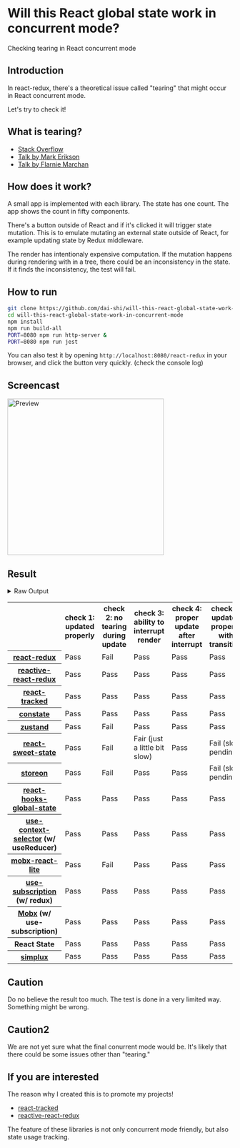 # Will this React global state work in concurrent mode?

Checking tearing in React concurrent mode

## Introduction

In react-redux, there's a theoretical issue called "tearing"
that might occur in React concurrent mode.

Let's try to check it!

## What is tearing?

- [Stack Overflow](https://stackoverflow.com/questions/54891675/what-is-tearing-in-the-context-of-the-react-redux)
- [Talk by Mark Erikson](https://www.youtube.com/watch?v=yOZ4Ml9LlWE&t=933s)
- [Talk by Flarnie Marchan](https://www.youtube.com/watch?v=V1Ly-8Z1wQA&t=1079s)

## How does it work?

A small app is implemented with each library.
The state has one count.
The app shows the count in fifty components.

There's a button outside of React and
if it's clicked it will trigger state mutation.
This is to emulate mutating an external state outside of React,
for example updating state by Redux middleware.

The render has intentionaly expensive computation.
If the mutation happens during rendering with in a tree,
there could be an inconsistency in the state.
If it finds the inconsistency, the test will fail.

## How to run

```bash
git clone https://github.com/dai-shi/will-this-react-global-state-work-in-concurrent-mode.git
cd will-this-react-global-state-work-in-concurrent-mode
npm install
npm run build-all
PORT=8080 npm run http-server &
PORT=8080 npm run jest
```

You can also test it by opening `http://localhost:8080/react-redux`
in your browser, and click the button very quickly. (check the console log)

## Screencast

<img src="https://user-images.githubusercontent.com/490574/61502196-ce109200-aa0d-11e9-9efc-6203545d367c.gif" alt="Preview" width="350" />

## Result

<details>
<summary>Raw Output</summary>

```
  react-redux
    check with events from outside
      ✓ check 1: updated properly (3201ms)
      ✕ check 2: no tearing during update (23ms)
      ✓ check 3: ability to interrupt render
      ✓ check 4: proper update after interrupt (1387ms)
    check with useTransaction
      ✓ check 5: updated properly with transition (2527ms)
      ✕ check 6: no tearing with transition (2ms)
      ✕ check 7: proper branching with transition (5444ms)
  reactive-react-redux
    check with events from outside
      ✓ check 1: updated properly (3169ms)
      ✓ check 2: no tearing during update (1ms)
      ✓ check 3: ability to interrupt render
      ✓ check 4: proper update after interrupt (1179ms)
    check with useTransaction
      ✓ check 5: updated properly with transition (2462ms)
      ✓ check 6: no tearing with transition (1ms)
      ✕ check 7: proper branching with transition (7450ms)
  react-tracked
    check with events from outside
      ✓ check 1: updated properly (7851ms)
      ✓ check 2: no tearing during update (1ms)
      ✓ check 3: ability to interrupt render
      ✓ check 4: proper update after interrupt (2323ms)
    check with useTransaction
      ✓ check 5: updated properly with transition (3531ms)
      ✓ check 6: no tearing with transition (1ms)
      ✓ check 7: proper branching with transition (3584ms)
  constate
    check with events from outside
      ✓ check 1: updated properly (8586ms)
      ✓ check 2: no tearing during update (1ms)
      ✓ check 3: ability to interrupt render
      ✓ check 4: proper update after interrupt (2325ms)
    check with useTransaction
      ✓ check 5: updated properly with transition (4671ms)
      ✓ check 6: no tearing with transition (1ms)
      ✓ check 7: proper branching with transition (4533ms)
  zustand
    check with events from outside
      ✓ check 1: updated properly (3181ms)
      ✕ check 2: no tearing during update (21ms)
      ✓ check 3: ability to interrupt render
      ✓ check 4: proper update after interrupt (1413ms)
    check with useTransaction
      ✓ check 5: updated properly with transition (2544ms)
      ✕ check 6: no tearing with transition (2ms)
      ✕ check 7: proper branching with transition (5426ms)
  react-sweet-state
    check with events from outside
      ✓ check 1: updated properly (11104ms)
      ✕ check 2: no tearing during update (1ms)
      ✕ check 3: ability to interrupt render
      ✓ check 4: proper update after interrupt (2344ms)
    check with useTransaction
      ✕ check 5: updated properly with transition (3968ms)
      ✕ check 6: no tearing with transition (37ms)
      ✕ check 7: proper branching with transition (8684ms)
  storeon
    check with events from outside
      ✓ check 1: updated properly (3152ms)
      ✕ check 2: no tearing during update (21ms)
      ✓ check 3: ability to interrupt render
      ✓ check 4: proper update after interrupt (1438ms)
    check with useTransaction
      ✕ check 5: updated properly with transition (2658ms)
      ✓ check 6: no tearing with transition (19ms)
      ✕ check 7: proper branching with transition (7419ms)
  react-hooks-global-state
    check with events from outside
      ✓ check 1: updated properly (8612ms)
      ✓ check 2: no tearing during update (1ms)
      ✓ check 3: ability to interrupt render
      ✓ check 4: proper update after interrupt (1099ms)
    check with useTransaction
      ✓ check 5: updated properly with transition (3500ms)
      ✓ check 6: no tearing with transition (1ms)
      ✕ check 7: proper branching with transition (7335ms)
  use-context-selector
    check with events from outside
      ✓ check 1: updated properly (8620ms)
      ✓ check 2: no tearing during update (2ms)
      ✓ check 3: ability to interrupt render
      ✓ check 4: proper update after interrupt (2380ms)
    check with useTransaction
      ✓ check 5: updated properly with transition (3532ms)
      ✓ check 6: no tearing with transition (2ms)
      ✓ check 7: proper branching with transition (2693ms)
  mobx-react-lite
    check with events from outside
      ✓ check 1: updated properly (2836ms)
      ✕ check 2: no tearing during update (1ms)
      ✓ check 3: ability to interrupt render (1ms)
      ✓ check 4: proper update after interrupt (1247ms)
    check with useTransaction
      ✓ check 5: updated properly with transition (2629ms)
      ✕ check 6: no tearing with transition (2ms)
      ✕ check 7: proper branching with transition (5583ms)
  mobx-use-sub
    check with events from outside
      ✓ check 1: updated properly (8644ms)
      ✓ check 2: no tearing during update (1ms)
      ✓ check 3: ability to interrupt render (1ms)
      ✓ check 4: proper update after interrupt (1145ms)
    check with useTransaction
      ✓ check 5: updated properly with transition (3528ms)
      ✓ check 6: no tearing with transition (2ms)
      ✕ check 7: proper branching with transition (6437ms)
  use-subscription
    check with events from outside
      ✓ check 1: updated properly (8579ms)
      ✓ check 2: no tearing during update (1ms)
      ✓ check 3: ability to interrupt render
      ✓ check 4: proper update after interrupt (2440ms)
    check with useTransaction
      ✓ check 5: updated properly with transition (4536ms)
      ✓ check 6: no tearing with transition (1ms)
      ✕ check 7: proper branching with transition (7426ms)
  react-state
    check with events from outside
      ✓ check 1: updated properly (8118ms)
      ✓ check 2: no tearing during update (1ms)
      ✓ check 3: ability to interrupt render
      ✓ check 4: proper update after interrupt (2141ms)
    check with useTransaction
      ✓ check 5: updated properly with transition (3417ms)
      ✓ check 6: no tearing with transition (1ms)
      ✓ check 7: proper branching with transition (2435ms)
  simplux
    check with events from outside
      √ check 1: updated properly (8570ms)
      √ check 2: no tearing during update (1ms)
      √ check 3: ability to interrupt render
      √ check 4: proper update after interrupt (2381ms)
    check with useTransaction
      √ check 5: updated properly with transition (3510ms)
      √ check 6: no tearing with transition (2ms)
      × check 7: proper branching with transition (5459ms)
```

</details>

<table>
  <tr>
    <th></th>
    <th>check 1: updated properly</th>
    <th>check 2: no tearing during update</th>
    <th>check 3: ability to interrupt render</th>
    <th>check 4: proper update after interrupt</th>
    <th>check 5: updated properly with transition</th>
    <th>check 6: no tearing with transition</th>
    <th>check 7: proper branching with transition</th>
  </tr>

  <tr>
    <th><a href="https://react-redux.js.org">react-redux</a></th>
    <td>Pass</td>
    <td>Fail</td>
    <td>Pass</td>
    <td>Pass</td>
    <td>Pass</td>
    <td>Fail</td>
    <td>Fail</td>
  </tr>

  <tr>
    <th><a href="https://github.com/dai-shi/reactive-react-redux">reactive-react-redux</a></th>
    <td>Pass</td>
    <td>Pass</td>
    <td>Pass</td>
    <td>Pass</td>
    <td>Pass</td>
    <td>Pass</td>
    <td>Fail</td>
  </tr>

  </tr>
    <th><a href="https://react-tracked.js.org">react-tracked</a></th>
    <td>Pass</td>
    <td>Pass</td>
    <td>Pass</td>
    <td>Pass</td>
    <td>Pass</td>
    <td>Pass</td>
    <td>Pass</td>
  </tr>

  </tr>
    <th><a href="https://github.com/diegohaz/constate">constate</a></th>
    <td>Pass</td>
    <td>Pass</td>
    <td>Pass</td>
    <td>Pass</td>
    <td>Pass</td>
    <td>Pass</td>
    <td>Pass</td>
  </tr>

  </tr>
    <th><a href="https://github.com/react-spring/zustand">zustand</a></th>
    <td>Pass</td>
    <td>Fail</td>
    <td>Pass</td>
    <td>Pass</td>
    <td>Pass</td>
    <td>Fail</td>
    <td>Fail</td>
  </tr>

  </tr>
    <th><a href="https://github.com/atlassian/react-sweet-state">react-sweet-state</a></th>
    <td>Pass</td>
    <td>Fail</td>
    <td>Fair (just a little bit slow)</td>
    <td>Pass</td>
    <td>Fail (slow pending)</td>
    <td>Fail</td>
    <td>Fail</td>
  </tr>

  </tr>
    <th><a href="https://github.com/storeon/storeon">storeon</a></th>
    <td>Pass</td>
    <td>Fail</td>
    <td>Pass</td>
    <td>Pass</td>
    <td>Fail (slow pending)</td>
    <td>Pass</td>
    <td>Fail</td>
  </tr>

  </tr>
    <th><a href="https://github.com/dai-shi/react-hooks-global-state">react-hooks-global-state</a></th>
    <td>Pass</td>
    <td>Pass</td>
    <td>Pass</td>
    <td>Pass</td>
    <td>Pass</td>
    <td>Pass</td>
    <td>Fail</td>
  </tr>

  </tr>
    <th><a href="https://github.com/dai-shi/use-context-selector">use-context-selector</a> (w/ useReducer)</th>
    <td>Pass</td>
    <td>Pass</td>
    <td>Pass</td>
    <td>Pass</td>
    <td>Pass</td>
    <td>Pass</td>
    <td>Pass</td>
  </tr>

  </tr>
    <th><a href="https://github.com/mobxjs/mobx-react-lite">mobx-react-lite</a></th>
    <td>Pass</td>
    <td>Fail</td>
    <td>Pass</td>
    <td>Pass</td>
    <td>Pass</td>
    <td>Fail</td>
    <td>Fail</td>
  </tr>

  </tr>
    <th><a href="https://github.com/facebook/react/tree/master/packages/use-subscription">use-subscription</a> (w/ redux)</th>
    <td>Pass</td>
    <td>Pass</td>
    <td>Pass</td>
    <td>Pass</td>
    <td>Pass</td>
    <td>Pass</td>
    <td>Fail</td>
  </tr>

  <tr>
    <th><a href="https://mobx.js.org/">Mobx</a> (w/ use-subscription)</th>
    <td>Pass</td>
    <td>Pass</td>
    <td>Pass</td>
    <td>Pass</td>
    <td>Pass</td>
    <td>Pass</td>
    <td>Fail</td>
  </tr>
  <tr>
    <th>React State</th>
    <td>Pass</td>
    <td>Pass</td>
    <td>Pass</td>
    <td>Pass</td>
    <td>Pass</td>
    <td>Pass</td>
    <td>Pass</td>
  </tr>

  <tr>
    <th><a href="https://github.com/MrWolfZ/simplux">simplux</a></th>
    <td>Pass</td>
    <td>Pass</td>
    <td>Pass</td>
    <td>Pass</td>
    <td>Pass</td>
    <td>Pass</td>
    <td>Fail</td>
  </tr>
</table>

## Caution

Do no believe the result too much.
The test is done in a very limited way.
Something might be wrong.

## Caution2

We are not yet sure what the final conurrent mode would be.
It's likely that there could be some issues other than "tearing."

## If you are interested

The reason why I created this is to promote my projects!

- [react-tracked](https://github.com/dai-shi/react-tracked)
- [reactive-react-redux](https://github.com/dai-shi/reactive-react-redux)

The feature of these libraries is not only concurrent mode friendly,
but also state usage tracking.
